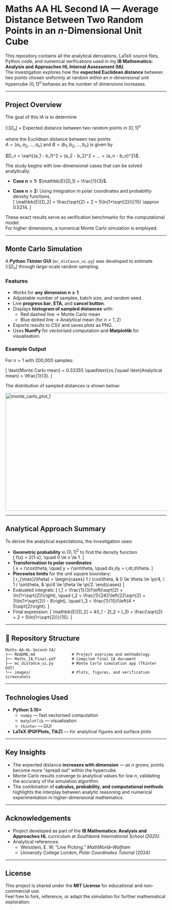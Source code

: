 # Maths AA HL Second IA — Average Distance Between Two Random Points in an *n*-Dimensional Unit Cube

This repository contains all the analytical derivations, LaTeX source files, Python code, and numerical verifications used in my **IB Mathematics: Analysis and Approaches HL Internal Assessment (IA)**.  
The investigation explores how the **expected Euclidean distance** between two points chosen uniformly at random within an *n*-dimensional unit hypercube $[0,1]^n$ behaves as the number of dimensions increases.

---

## Project Overview

The goal of this IA is to determine

$\mathbb{E}[D_n]$ = Expected distance between two random points in $[0,1]^n$

where the Euclidean distance between two points  
$A = (a_1, a_2, ..., a_n)$ and $B = (b_1, b_2, ..., b_n)$ is given by


$D_n = \sqrt{(a_1 - b_1)^2 + (a_2 - b_2)^2 + ... + (a_n - b_n)^2}$.

The study begins with low-dimensional cases that can be solved analytically:

- **Case $n = 1$:**
  $\mathbb{E}[D_1] = \frac{1}{3}$.

- **Case $n = 2$:**
  Using integration in polar coordinates and probability density functions,  
  \[
  \mathbb{E}[D_2] = \frac{\sqrt{2} + 2 + 5\ln(1+\sqrt{2})}{15} \approx 0.5214.
  \]

These exact results serve as verification benchmarks for the computational model.  
For higher dimensions, a numerical Monte Carlo simulation is employed.

---

## Monte Carlo Simulation

A **Python Tkinter GUI** (`mc_distance_ui.py`) was developed to estimate  
$\mathbb{E}[D_n]$ through large-scale random sampling.

### Features
- Works for **any dimension $n \ge 1$**.
- Adjustable number of samples, batch size, and random seed.
- Live **progress bar**, **ETA**, and **cancel button**.
- Displays **histogram of sampled distances** with:
  - Red dashed line → Monte Carlo mean  
  - Blue dotted line → Analytical mean (for $n=1,2$)
- Exports results to CSV and saves plots as PNG.
- Uses **NumPy** for vectorised computation and **Matplotlib** for visualisation.

### Example Output
For $n = 1$ with 200,000 samples:

\[
\text{Monte Carlo mean} = 0.33355 \quad\text{vs.}\quad \text{Analytical mean} = \tfrac{1}{3}.
\]

The distribution of sampled distances is shown below:

<img width="1029" height="368" alt="monte_carlo_plot_1" src="https://github.com/user-attachments/assets/a2c3e543-70ae-46d9-bdff-ad36fc166151" />


---

## Analytical Approach Summary

To derive the analytical expectations, the investigation uses:
- **Geometric probability** in $[0,1]^2$ to find the density function  
  \[
  f(x) = 2(1-x), \quad 0 \le x \le 1.
  \]
- **Transformation to polar coordinates**  
  \[
  x = r\cos\theta, \quad y = r\sin\theta, \quad dx\,dy = r\,dr\,d\theta.
  \]
- **Piecewise limits** for the unit square boundary:  
  \[
  r_{\max}(\theta) =
  \begin{cases}
  1 / \cos\theta, & 0 \le \theta \le \pi/4, \\
  1 / \sin\theta, & \pi/4 \le \theta \le \pi/2.
  \end{cases}
  \]
- Evaluated integrals:
  \[
  I_1 = \frac{1}{3}\!\left(\sqrt{2} + \ln(1+\sqrt{2})\right), \quad
  I_2 = \frac{1}{24}\!\left(22\sqrt{2} + 3\ln(1+\sqrt{2}) - 8\right), \quad
  I_3 = \frac{1}{15}\!\left(4 + 5\sqrt{2}\right).
  \]
- Final expression:
  \[
  \mathbb{E}[D_2] = 4(I_1 - 2I_2 + I_3)
  = \frac{\sqrt{2} + 2 + 5\ln(1+\sqrt{2})}{15}.
  \]

---

## 🧩 Repository Structure

```
Maths-AA-HL-Second-IA/
├── README.md                # Project overview and methodology
├── Maths_IA_Final.pdf       # Compiled final IA document
├── mc_distance_ui.py        # Monte Carlo simulation app (Tkinter GUI)
└── images/                  # Plots, figures, and verification screenshots
```


---

## Technologies Used
- **Python 3.10+**
  - `numpy` — fast vectorised computation  
  - `matplotlib` — visualisation  
  - `tkinter` — GUI  
- **LaTeX (PGFPlots, TikZ)** — for analytical figures and surface plots  

---

## Key Insights
- The expected distance **increases with dimension** — as $n$ grows, points become more “spread out” within the hypercube.  
- Monte Carlo results converge to analytical values for low $n$, validating the accuracy of the simulation algorithm.  
- The combination of **calculus, probability, and computational methods** highlights the interplay between analytic reasoning and numerical experimentation in higher-dimensional mathematics.

---

## Acknowledgements
- Project developed as part of the **IB Mathematics: Analysis and Approaches HL** curriculum at *Southbank International School (2025)*.  
- Analytical references:  
  - Weisstein, E. W. “Line Picking.” *MathWorld–Wolfram*  
  - University College London, *Polar Coordinates Tutorial* (2024)  

---

## License
This project is shared under the **MIT License** for educational and non-commercial use.  
Feel free to fork, reference, or adapt the simulation for further mathematical exploration.

